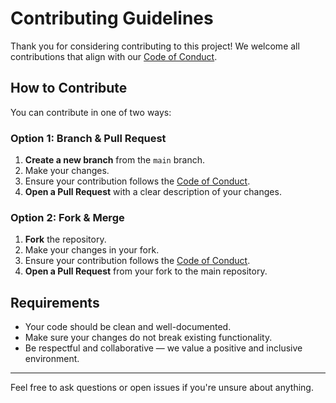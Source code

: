 # Contributing Guidelines

Thank you for considering contributing to this project! We welcome all contributions that align with our [Code of Conduct](CODE_OF_CONDUCT.md).

## How to Contribute

You can contribute in one of two ways:

### Option 1: Branch & Pull Request
1. **Create a new branch** from the `main` branch.
2. Make your changes.
3. Ensure your contribution follows the [Code of Conduct](CODE_OF_CONDUCT.md).
4. **Open a Pull Request** with a clear description of your changes.

### Option 2: Fork & Merge
1. **Fork** the repository.
2. Make your changes in your fork.
3. Ensure your contribution follows the [Code of Conduct](CODE_OF_CONDUCT.md).
4. **Open a Pull Request** from your fork to the main repository.

## Requirements
- Your code should be clean and well-documented.
- Make sure your changes do not break existing functionality.
- Be respectful and collaborative — we value a positive and inclusive environment.

---

Feel free to ask questions or open issues if you're unsure about anything.
